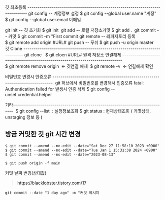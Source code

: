 깃 최초등록 ------------------------------------------------------------------------------
git config -- 계정정보 설정
$ git config --global user.name "계정" 
$ git config --global user.email 이메일

git init -- 깃 초기화
$ git init  git add -- 로컬 저장소커밋
$ git add .  git commit -- 커밋
$ git commit -m "First commit git remote -- 레파지토리 등록 
$ git remote add origin #URL# git push -- 푸쉬
$ git push -u origin master 깃 Clone ------------------------------------------------------------------------------ git clone  
$ git cloen #URL#
원격 저장소 연결해제 ------------------------------------------------------------------------------ 
$ git remote remove origin  <- 깃연결 해제 
$ git remote -v  <- 연결해제 확인

비밀번호 변경시 인증오류
------------------------------------------------------------------------------ 
git 허브에서 비밀번호를 변경해서 인증오류 fatal: Authentication failed for 발생시
인증 삭제
$ git config --unset credential.helper

기타------------------------------------------------------------------------------ 
$ git config --list  : 설정정보조회
$ git status : 현재상태조회 ( 커밋상태, unstaging 정보 등 )

## 방금 커밋한 깃 git 시간 변경

```
$ git commit --amend --no-edit --date="Sat Dec 27 11:58:10 2023 +0900"
$ git commit --amend --no-edit --date="Tue Jan 1 15:31:38 2024 +0900"
$ git commit --amend --no-edit --date="2023-08-13"

$ git push origin -f main
```

커밋 날짜 변경(상대값)

> https://blacklobster.tistory.com/17

```
git commit --date "1 day ago" -m "커밋 메시지
```
